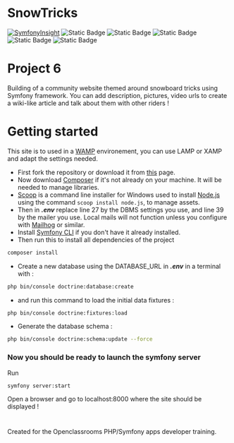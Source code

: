 # SnowTricks
[![SymfonyInsight](https://insight.symfony.com/projects/46512455-8112-40b4-b626-6de244ff0852/mini.svg)](https://insight.symfony.com/projects/46512455-8112-40b4-b626-6de244ff0852)
![Static Badge](https://img.shields.io/badge/symfony-6.3-000000?logo=symfony)
![Static Badge](https://img.shields.io/badge/bootstrap-5.1.3-7952B3?logo=bootstrap)
![Static Badge](https://img.shields.io/badge/php-8.1-777BB4?logo=php)
![Static Badge](https://img.shields.io/badge/phpmyadmin-5.1.1-6C78AF?logo=phpmyadmin)
![Static Badge](https://img.shields.io/badge/twig-3.x-green?logo=twig)

# Project 6

Building of a community website themed around snowboard tricks using Symfony framework.
You can add description, pictures, video urls to create a wiki-like article and talk about them with other riders ! 

# Getting started

This site is to used in a [WAMP](https://www.wampserver.com/) environement, you can use LAMP or XAMP and adapt the settings needed.

- First fork the repository or download it from [this](https://github.com/BenjVA/SnowTricks) page.
- Now download [Composer](https://getcomposer.org/download/) if it's not already on your machine. It will be needed to manage libraries.
- [Scoop](https://scoop.sh/) is a command line installer for Windows used to install [Node.js](https://nodejs.org/en/download) using the command ```scoop install node.js```, to manage assets.
- Then in ***.env*** replace line 27 by the DBMS settings you use, and line 39 by the mailer you use. Local mails will not function unless you configure with [Mailhog](https://github.com/mailhog/MailHog) or similar.
- Install [Symfony CLI](https://symfony.com/download) if you don't have it already installed.
- Then run this to install all dependencies of the project
```bash
composer install
```
- Create a new database using the DATABASE_URL in ***.env*** in a terminal with : 
```bash
php bin/console doctrine:database:create
```
- and run this command to load the initial data fixtures :
```bash
php bin/console doctrine:fixtures:load
```
- Generate the database schema :
```bash
php bin/console doctrine:schema:update --force
```

### Now you should be ready to launch the symfony server
Run
```bash
symfony server:start
```
Open a browser and go to localhost:8000 where the site should be displayed !

#
Created for the Openclassrooms PHP/Symfony apps developer training.
